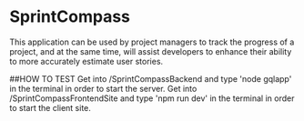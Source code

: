 # SprintCompass
This application can be used by project managers to track the progress of a project, and at the same time, will assist developers to enhance their ability to more accurately estimate user stories.


##HOW TO TEST
Get into /SprintCompassBackend and type 'node gqlapp' in the terminal in order to start the server.
Get into /SprintCompassFrontendSite and type 'npm run dev' in the terminal in order to start the client site.
